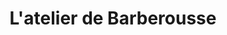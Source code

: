 ---
title: "L'atelier de Barberousse"
url: /soorts-hossegor/latelier-de-barberousse/
shop: coiffeur
---